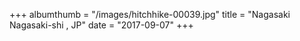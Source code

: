 +++
albumthumb = "/images/hitchhike-00039.jpg"
title = "Nagasaki Nagasaki-shi , JP"
date = "2017-09-07"
+++
